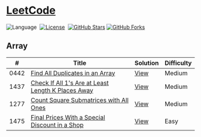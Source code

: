 # [LeetCode](https://leetcode.com/problemset/all/)


![Language](https://img.shields.io/badge/Language-C%2B%2B-important)&nbsp;
[![License](https://img.shields.io/badge/License-MIT-informational)](./LICENSE.md)&nbsp;
[![GitHub Stars](https://img.shields.io/github/stars/goncaloperes/Project-CodeIgniter-CMS.svg?style=social&label=Star&maxAge=2592000)](https://github.com/goncaloperes/Project-CodeIgniter-CMS/stargazers)
[![GitHub Forks](https://img.shields.io/github/forks/goncaloperes/Project-CodeIgniter-CMS.svg?style=social&label=Fork&maxAge=2592000)](https://github.com/goncaloperes/Project-CodeIgniter-CMS/network)


## Array
|  #  | Title           |  Solution       | Difficulty    |
|-----|---------------- | --------------- |------------- |
0442 | [Find All Duplicates in an Array](https://leetcode.com/problems/find-all-duplicates-in-an-array/) | [View](./Array/FindAllDuplicatesInAnArray.cpp) | Medium |||
1437 | [Check If All 1's Are at Least Length K Places Away](https://leetcode.com/problems/check-if-all-1s-are-at-least-length-k-places-away/) | [View](./Array/CheckIfAll1sAreAtLeastKPlacesAway.cpp) | Medium |||
1277 | [Count Square Submatrices with All Ones](https://leetcode.com/problems/count-square-submatrices-with-all-ones/) | [View](./Array/CountSquareSubmatricesWithAllOnes.cpp) | Medium |||
1475 | [Final Prices With a Special Discount in a Shop](https://leetcode.com/problems/final-prices-with-a-special-discount-in-a-shop/) | [View](./Array/FinalPricesWithSpecialDiscoundInAShop.cpp) | Easy |||

